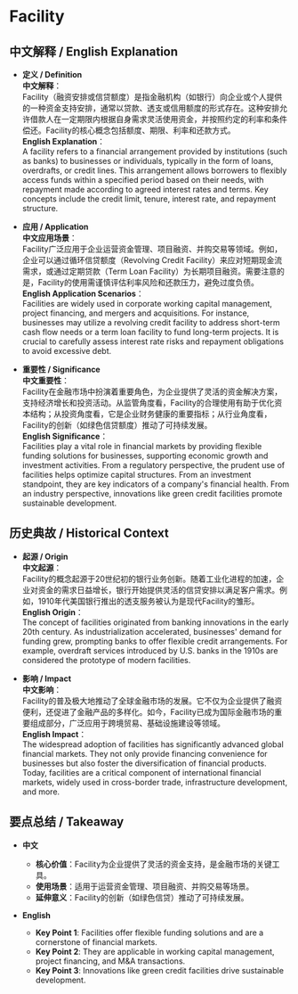 # Facility

## 中文解释 / English Explanation

* **定义 / Definition**  
  **中文解释**：  
  Facility（融资安排或信贷额度）是指金融机构（如银行）向企业或个人提供的一种资金支持安排，通常以贷款、透支或信用额度的形式存在。这种安排允许借款人在一定期限内根据自身需求灵活使用资金，并按照约定的利率和条件偿还。Facility的核心概念包括额度、期限、利率和还款方式。  
  **English Explanation**：  
  A facility refers to a financial arrangement provided by institutions (such as banks) to businesses or individuals, typically in the form of loans, overdrafts, or credit lines. This arrangement allows borrowers to flexibly access funds within a specified period based on their needs, with repayment made according to agreed interest rates and terms. Key concepts include the credit limit, tenure, interest rate, and repayment structure.

* **应用 / Application**  
  **中文应用场景**：  
  Facility广泛应用于企业运营资金管理、项目融资、并购交易等领域。例如，企业可以通过循环信贷额度（Revolving Credit Facility）来应对短期现金流需求，或通过定期贷款（Term Loan Facility）为长期项目融资。需要注意的是，Facility的使用需谨慎评估利率风险和还款压力，避免过度负债。  
  **English Application Scenarios**：  
  Facilities are widely used in corporate working capital management, project financing, and mergers and acquisitions. For instance, businesses may utilize a revolving credit facility to address short-term cash flow needs or a term loan facility to fund long-term projects. It is crucial to carefully assess interest rate risks and repayment obligations to avoid excessive debt.

* **重要性 / Significance**  
  **中文重要性**：  
  Facility在金融市场中扮演着重要角色，为企业提供了灵活的资金解决方案，支持经济增长和投资活动。从监管角度看，Facility的合理使用有助于优化资本结构；从投资角度看，它是企业财务健康的重要指标；从行业角度看，Facility的创新（如绿色信贷额度）推动了可持续发展。  
  **English Significance**：  
  Facilities play a vital role in financial markets by providing flexible funding solutions for businesses, supporting economic growth and investment activities. From a regulatory perspective, the prudent use of facilities helps optimize capital structures. From an investment standpoint, they are key indicators of a company's financial health. From an industry perspective, innovations like green credit facilities promote sustainable development.

## 历史典故 / Historical Context

* **起源 / Origin**  
  **中文起源**：  
  Facility的概念起源于20世纪初的银行业务创新。随着工业化进程的加速，企业对资金的需求日益增长，银行开始提供灵活的信贷安排以满足客户需求。例如，1910年代美国银行推出的透支服务被认为是现代Facility的雏形。  
  **English Origin**：  
  The concept of facilities originated from banking innovations in the early 20th century. As industrialization accelerated, businesses' demand for funding grew, prompting banks to offer flexible credit arrangements. For example, overdraft services introduced by U.S. banks in the 1910s are considered the prototype of modern facilities.

* **影响 / Impact**  
  **中文影响**：  
  Facility的普及极大地推动了全球金融市场的发展。它不仅为企业提供了融资便利，还促进了金融产品的多样化。如今，Facility已成为国际金融市场的重要组成部分，广泛应用于跨境贸易、基础设施建设等领域。  
  **English Impact**：  
  The widespread adoption of facilities has significantly advanced global financial markets. They not only provide financing convenience for businesses but also foster the diversification of financial products. Today, facilities are a critical component of international financial markets, widely used in cross-border trade, infrastructure development, and more.

## 要点总结 / Takeaway

* **中文**  
  - **核心价值**：Facility为企业提供了灵活的资金支持，是金融市场的关键工具。  
  - **使用场景**：适用于运营资金管理、项目融资、并购交易等场景。  
  - **延伸意义**：Facility的创新（如绿色信贷）推动了可持续发展。

* **English**  
  - **Key Point 1**: Facilities offer flexible funding solutions and are a cornerstone of financial markets.  
  - **Key Point 2**: They are applicable in working capital management, project financing, and M&A transactions.  
  - **Key Point 3**: Innovations like green credit facilities drive sustainable development.